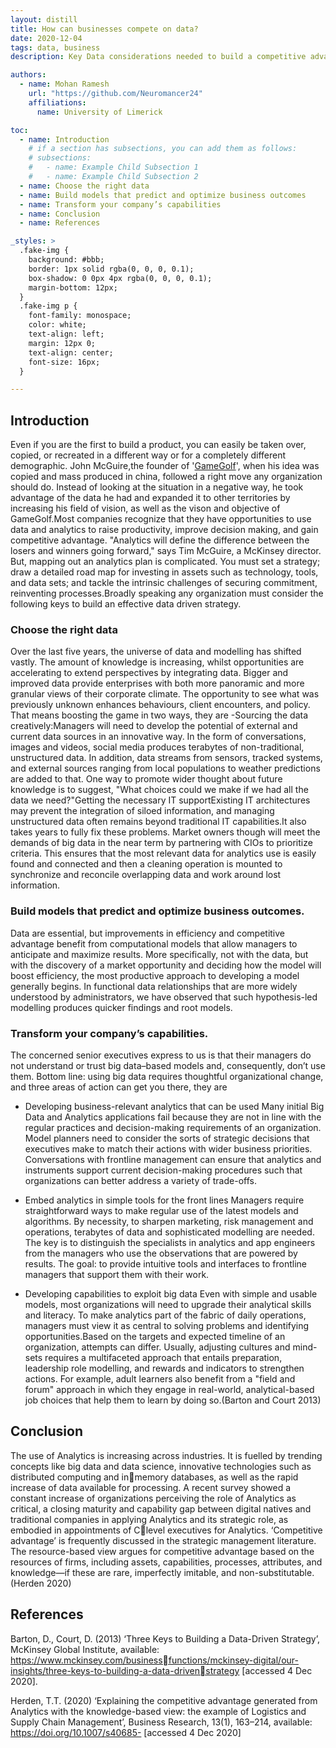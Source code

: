 ```yaml
---
layout: distill
title: How can businesses compete on data?
date: 2020-12-04
tags: data, business
description: Key Data considerations needed to build a competitive advantage.

authors:
  - name: Mohan Ramesh
    url: "https://github.com/Neuromancer24"
    affiliations: 
      name: University of Limerick

toc:
  - name: Introduction
    # if a section has subsections, you can add them as follows:
    # subsections:
    #   - name: Example Child Subsection 1
    #   - name: Example Child Subsection 2
  - name: Choose the right data
  - name: Build models that predict and optimize business outcomes
  - name: Transform your company’s capabilities 
  - name: Conclusion
  - name: References

_styles: >
  .fake-img {
    background: #bbb;
    border: 1px solid rgba(0, 0, 0, 0.1);
    box-shadow: 0 0px 4px rgba(0, 0, 0, 0.1);
    margin-bottom: 12px;
  }
  .fake-img p {
    font-family: monospace;
    color: white;
    text-align: left;
    margin: 12px 0;
    text-align: center;
    font-size: 16px;
  }

---
```

## Introduction

Even if you are the first to build a product, you can easily be taken over, copied, or recreated in a different way or for a completely different demographic. John McGuire,the founder of '[GameGolf](https://www.gamegolf.com/about)', when his idea was copied and mass produced in china, followed a right move any organization should do. Instead of looking at the situation in a negative way, he took advantage of the data he had and expanded it to other territories by increasing his field of vision, as well as the vison and objective of GameGolf.Most companies recognize that they have opportunities to use data and analytics to raise productivity, improve decision making, and gain competitive advantage. "Analytics will define the difference between the losers and winners going forward," says Tim McGuire, a McKinsey director. But, mapping out an analytics plan is complicated. You must set a strategy; draw a detailed road map for investing in assets such as technology, tools, and data sets; and tackle the intrinsic challenges of securing commitment, reinventing processes.Broadly speaking any organization must consider the following keys to build an effective data driven strategy.

### Choose the right data 
Over the last five years, the universe of data and modelling has shifted vastly. The amount of knowledge is increasing, whilst opportunities are accelerating to extend perspectives by integrating data. Bigger and improved data provide enterprises with both more panoramic and more granular views of their corporate climate. The opportunity to see what was previously unknown enhances behaviours, client encounters, and policy. That means boosting the game in two ways, they are -Sourcing the data creatively:Managers will need to develop the potential of external and current data sources in an innovative way. In the form of conversations, images and videos, social media produces terabytes of non-traditional, unstructured data. In addition, data streams from sensors, tracked systems, and external sources ranging from local populations to weather predictions are added to that. One way to promote wider thought about future knowledge is to suggest, "What choices could we make if we had all the data we need?"Getting the necessary IT supportExisting IT architectures may prevent the integration of siloed information, and managing unstructured data often remains beyond traditional IT capabilities.It also takes years to fully fix these problems. Market owners though will meet the demands of big data in the near term by partnering with CIOs to prioritize criteria. This ensures that the most relevant data for analytics use is easily found and connected and then a cleaning operation is mounted to synchronize and reconcile overlapping data and work around lost information.

### Build models that predict and optimize business outcomes. 
Data are essential, but improvements in efficiency and competitive advantage benefit 
from computational models that allow managers to anticipate and maximize results. More 
specifically, not with the data, but with the discovery of a market opportunity and deciding 
how the model will boost efficiency, the most productive approach to developing a model 
generally begins. In functional data relationships that are more widely understood by 
administrators, we have observed that such hypothesis-led modelling produces quicker 
findings and root models.

### Transform your company’s capabilities. 
The concerned senior executives express to us is that their managers do not understand or trust big data–based models and, consequently, don’t use them. Bottom line: using big data requires thoughtful organizational change, and three areas of action can get you there, they are 

- Developing business-relevant analytics that can be used
Many initial Big Data and Analytics applications fail because they are not in line with the regular practices and decision-making requirements of an organization. Model planners need to consider the sorts of strategic decisions that executives make to match their actions with wider business priorities. Conversations with frontline management can ensure that analytics and instruments support current decision-making procedures such that organizations can better address a variety of trade-offs.

- Embed analytics in simple tools for the front lines
Managers require straightforward ways to make regular use of the latest models and algorithms. By necessity, to sharpen marketing, risk management and operations, terabytes of data and sophisticated modelling are needed. The key is to distinguish the specialists in analytics and app engineers from the managers who use the observations that are powered by results. The goal: to provide intuitive tools and interfaces to frontline managers that support them with their work.

- Developing capabilities to exploit big data
Even with simple and usable models, most organizations will need to upgrade their analytical skills and literacy. To make analytics part of the fabric of daily operations, managers must view it as central to solving problems and identifying opportunities.Based on the targets and expected timeline of an organization, attempts can differ. Usually, adjusting cultures and mind-sets requires a multifaceted approach that entails preparation, leadership role modelling, and rewards and indicators to strengthen actions. For example, adult learners also benefit from a "field and forum" approach in which they engage in real-world, analytical-based job choices that help them to learn by doing so.(Barton and Court 2013)

## Conclusion 
The use of Analytics is increasing across industries. It is fuelled by trending concepts like 
big data and data science, innovative technologies such as distributed computing and inmemory databases, as well as the rapid increase of data available for processing. A recent 
survey showed a constant increase of organizations perceiving the role of Analytics as 
critical, a closing maturity and capability gap between digital natives and traditional 
companies in applying Analytics and its strategic role, as embodied in appointments of Clevel executives for Analytics.
‘Competitive advantage’ is frequently discussed in the strategic management literature. 
The resource-based view argues for competitive advantage based on the resources of 
firms, including assets, capabilities, processes, attributes, and knowledge—if these are rare, 
imperfectly imitable, and non-substitutable. (Herden 2020)


## References 
Barton, D., Court, D. (2013) ‘Three Keys to Building a Data-Driven Strategy’, McKinsey Global Institute, available: https://www.mckinsey.com/businessfunctions/mckinsey-digital/our-insights/three-keys-to-building-a-data-drivenstrategy [accessed 4 Dec 2020].

Herden, T.T. (2020) ‘Explaining the competitive advantage generated from Analytics with the knowledge-based view: the example of Logistics and Supply Chain Management’, Business Research, 13(1), 163–214, available: https://doi.org/10.1007/s40685- [accessed 4 Dec 2020]